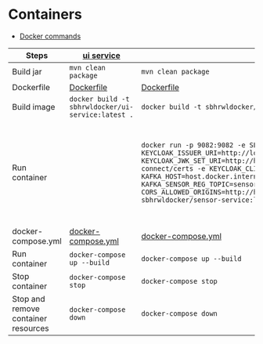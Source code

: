 # Containers
- [Docker commands](https://github.com/sbhrwl/system_design/blob/main/docs/deployment/containerisation/Docker/commands/README.md)

|Steps|[ui service](https://github.com/sbhrwl/microservices/blob/main/sensorregistration/sensor-registration/ui-service/README.md)|[sensor service](https://github.com/sbhrwl/microservices/blob/main/sensorregistration/sensor-registration/sensor-service/README.md)|[registration service](https://github.com/sbhrwl/microservices/blob/main/sensorregistration/sensor-registration/registration-service/README.md)|[notification service](https://github.com/sbhrwl/microservices/blob/main/sensorregistration/sensor-registration/notification-service/README.md)|
|-----|----------|--------------|--------------------|--------------------|
|Build jar|`mvn clean package`|`mvn clean package`|`mvn clean package`|`mvn clean package`|
|Dockerfile|[Dockerfile](https://github.com/sbhrwl/microservices/blob/main/sensorregistration/sensor-registration/ui-service/Dockerfile)|[Dockerfile](https://github.com/sbhrwl/microservices/blob/main/sensorregistration/sensor-registration/sensor-service/Dockerfile)|[Dockerfile](https://github.com/sbhrwl/microservices/blob/main/sensorregistration/sensor-registration/registration-service/Dockerfile)|[Dockerfile](https://github.com/sbhrwl/microservices/blob/main/sensorregistration/sensor-registration/notification-service/Dockerfile)|
|Build image|`docker build -t sbhrwldocker/ui-service:latest .`|`docker build -t sbhrwldocker/sensor-service:latest .`|`docker build -t sbhrwldocker/registration-service:latest .`|`docker build -t sbhrwldocker/notification-service:latest .`|
|Run container||`docker run -p 9082:9082 -e SERVER_PORT=9082 -e KEYCLOAK_ISSUER_URI=http://localhost:8080/realms/master -e KEYCLOAK_JWK_SET_URI=http://host.docker.internal:8080/realms/master/protocol/openid-connect/certs -e KEYCLOAK_CLIENT_ID=sensor-service -e KEYCLOAK_PROVIDER=keycloak -e KAFKA_HOST=host.docker.internal -e KAFKA_PORT=29092 -e KAFKA_SENSOR_REG_TOPIC=sensor-registrations -e CORS_ALLOWED_ORIGINS=http://host.docker.internal:9081 --name sensor-service sbhrwldocker/sensor-service:latest`|`docker run -p 9083:9083 -e SERVER_PORT=9083 -e MONGO_HOST=host.docker.internal -e MONGO_PORT=27017 -e MONGO_USERNAME=root -e MONGO_PASSWORD=root123 -e KAFKA_HOST=host.docker.internal -e KAFKA_PORT=29092 -e SPRING_KAFKA_CONSUMER_BOOTSTRAP-SERVERS=host.docker.internal:29092 --name registration-service sbhrwldocker/registration-service:latest`|`docker run -p 9084:9084 -e SERVER_PORT=9084 --name notification-service sbhrwldocker/notification-service:latest`|
|docker-compose.yml|[docker-compose.yml](https://github.com/sbhrwl/microservices/blob/main/sensorregistration/sensor-registration/ui-service/docker-compose.yml)|[docker-compose.yml](https://github.com/sbhrwl/microservices/blob/main/sensorregistration/sensor-registration/sensor-service/docker-compose.yml)|[docker-compose.yml](https://github.com/sbhrwl/microservices/blob/main/sensorregistration/sensor-registration/registration-service/docker-compose.yml)|[docker-compose.yml](https://github.com/sbhrwl/microservices/blob/main/sensorregistration/sensor-registration/notification-service/docker-compose.yml)|
|Run container|`docker-compose up --build`|`docker-compose up --build`|`docker-compose up --build`|`docker-compose up --build`|
|Stop container|`docker-compose stop`|`docker-compose stop`|`docker-compose stop`|`docker-compose stop`|
|Stop and remove container resources|`docker-compose down`|`docker-compose down`|`docker-compose down`|`docker-compose down`|
